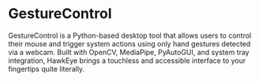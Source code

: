 # GestureControl
GestureControl is a Python-based desktop tool that allows users to control their mouse and trigger system actions using only hand gestures detected via a webcam. Built with OpenCV, MediaPipe, PyAutoGUI, and system tray integration, HawkEye brings a touchless and accessible interface to your fingertips quite literally. 
